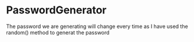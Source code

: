# PasswordGenerator
The password we are generating will change every time as I have used the random() method to generat the password
